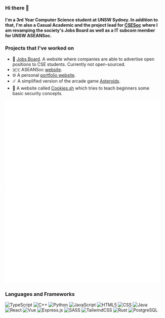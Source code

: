 ### Hi there 👋

#### I'm a 3rd Year Computer Science student at UNSW Sydney. In addition to that, I'm also a Casual Academic and the project lead for [CSESoc](https://csesoc.unsw.edu.au) where I am revamping the society's Jobs Board as well as a IT subcom member for UNSW ASEANSoc.

### Projects that I've worked on

- 💼 [Jobs Board](https://jobsboard.csesoc.unsw.edu.au/). A website where companies are able to advertise open positions to CSE students. Currently not open-sourced.
- 🇲🇾 ASEANSoc [website](https://www.unswaseansociety.com/).
- 🌐 A personal [portfolio website](https://darianlmj.dev).
- ☄️ A simplified version of the arcade game [Asteroids](https://github.com/Darianlmj/Asteroids).
- 🍪 A website called [Cookies.sh](https://cookies-sh.web.app/) which tries to teach beginners some basic security concepts.

<a href="https://github.com/jstrieb/github-stats">

  ![](https://raw.githubusercontent.com/Darianlmj/github-stats/master/generated/overview.svg)
  ![](https://raw.githubusercontent.com/Darianlmj/github-stats/master/generated/languages.svg)

</a>

### Languages and Frameworks
![TypeScript](https://img.shields.io/badge/typescript-%23007ACC.svg?style=for-the-badge&logo=typescript&logoColor=white)
![C++](https://img.shields.io/badge/C++-00599C?style=for-the-badge&logo=C%2B%2B&logoColor=white)
![Python](https://img.shields.io/badge/python-3670A0?style=for-the-badge&logo=python&logoColor=ffdd54)
![JavaScript](https://img.shields.io/badge/javascript-%23323330.svg?style=for-the-badge&logo=javascript&logoColor=%23F7DF1E)
![HTML5](https://img.shields.io/badge/html5-%23E34F26.svg?style=for-the-badge&logo=html5&logoColor=white)
![CSS](https://img.shields.io/badge/CSS-239120?&style=for-the-badge&logo=css3&logoColor=white)
![Java](https://img.shields.io/badge/Java-ED8B00?style=for-the-badge&logo=java&logoColor=white)
![React](https://img.shields.io/badge/react-%2320232a.svg?style=for-the-badge&logo=react&logoColor=%2361DAFB)
![Vue](https://img.shields.io/badge/Vue.js-35495E?style=for-the-badge&logo=vue.js&logoColor=4FC08D)
![Express.js](https://img.shields.io/badge/express.js-%23404d59.svg?style=for-the-badge&logo=express&logoColor=%2361DAFB)
![SASS](https://img.shields.io/badge/SASS-hotpink.svg?style=for-the-badge&logo=SASS&logoColor=white)
![TailwindCSS](https://img.shields.io/badge/tailwindcss-%2338B2AC.svg?style=for-the-badge&logo=tailwind-css&logoColor=white)
![Rust](https://img.shields.io/badge/Rust-000?style=for-the-badge&logo=rust&logoColor=fff)
![PostgreSQL](https://img.shields.io/badge/PostgreSQL-316192?style=for-the-badge&logo=postgresql&logoColor=white)
